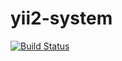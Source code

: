 # yii2-system


[![Build Status](https://travis-ci.org/yuncms/yii2-system.svg?branch=master)](https://travis-ci.org/yuncms/yii2-system)